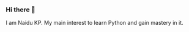 ### Hi there 👋
I am Naidu KP. My main interest to learn Python and gain mastery in it.
<!--
**kumpatlaNaidu/kumpatlaNaidu** is a ✨ _special_ ✨ repository because its `README.md` (this file) appears on your GitHub profile.

Here are some ideas to get you started:

- 🔭 I’m currently working on Python courses
- 🌱 I’m currently learning Python for data science
- 👯 I’m looking to collaborate on Python
- 🤔 I’m looking for help with different excerises for Python
- 💬 Ask me about ...
- 📫 How to reach me: ...
- 😄 Pronouns: ...
- ⚡ Fun fact: ...
-->
